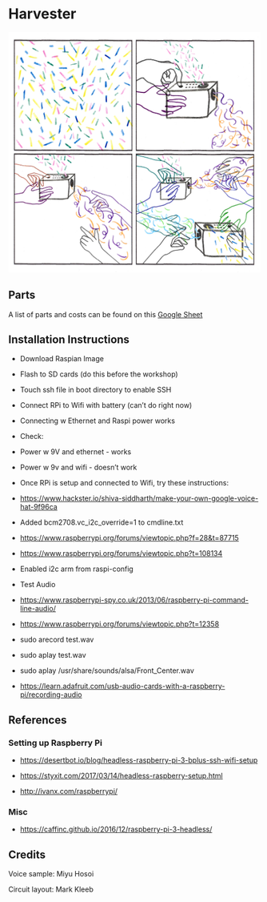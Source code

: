 # Harvester

![Harvester Illustration](https://raw.githubusercontent.com/aquietlife/harvester/master/harvester.jpg)

## Parts

A list of parts and costs can be found on this [Google Sheet](https://docs.google.com/spreadsheets/d/1l5mX_4e5-Yf7ezj4Uyb-OJHwEcOEgB5TfozrZ1NfUMg/edit?usp=sharing)

## Installation Instructions

* Download Raspian Image

* Flash to SD cards (do this before the workshop)

* Touch ssh file in boot directory to enable SSH

* Connect RPi to Wifi with battery (can’t do right now)

* Connecting w Ethernet and Raspi power works

* Check:

* Power w 9V and ethernet - works

* Power w 9v and wifi - doesn’t work

* Once RPi is setup and connected to Wifi, try these instructions:

* https://www.hackster.io/shiva-siddharth/make-your-own-google-voice-hat-9f96ca

* Added bcm2708.vc_i2c_override=1 to cmdline.txt

* https://www.raspberrypi.org/forums/viewtopic.php?f=28&t=87715

* https://www.raspberrypi.org/forums/viewtopic.php?t=108134

* Enabled i2c arm from raspi-config

* Test Audio

* https://www.raspberrypi-spy.co.uk/2013/06/raspberry-pi-command-line-audio/

* https://www.raspberrypi.org/forums/viewtopic.php?t=12358

* sudo arecord test.wav

* sudo aplay test.wav

* sudo aplay /usr/share/sounds/alsa/Front_Center.wav

* https://learn.adafruit.com/usb-audio-cards-with-a-raspberry-pi/recording-audio


## References

### Setting up Raspberry Pi

* https://desertbot.io/blog/headless-raspberry-pi-3-bplus-ssh-wifi-setup

* https://styxit.com/2017/03/14/headless-raspberry-setup.html    

* http://ivanx.com/raspberrypi/

### Misc

* https://caffinc.github.io/2016/12/raspberry-pi-3-headless/

## Credits

Voice sample: Miyu Hosoi

Circuit layout: Mark Kleeb
